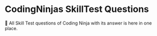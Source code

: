 # CodingNinjas SkillTest Questions

🚀 All Skill Test questions of Coding Ninja with its answer is here in one place.
